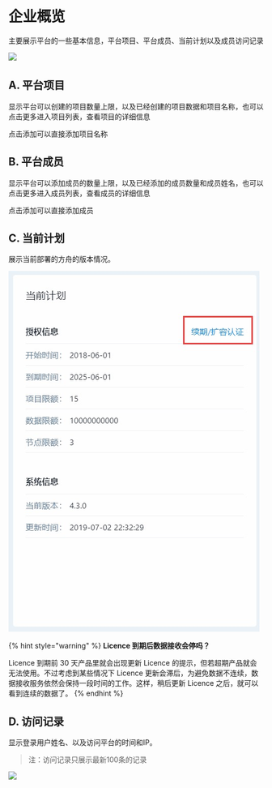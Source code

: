 # 企业概览

主要展示平台的一些基本信息，平台项目、平台成员、当前计划以及成员访问记录

![ ](https://imguserradar.analysys.cn/fangzhou/img/2018/12/201812181522021330.png)

## A. 平台项目

显示平台可以创建的项目数量上限，以及已经创建的项目数据和项目名称，也可以点击更多进入项目列表，查看项目的详细信息

点击添加可以直接添加项目名称

## B. 平台成员

显示平台可以添加成员的数量上限，以及已经添加的成员数量和成员姓名，也可以点击更多进入成员列表，查看成员的详细信息

点击添加可以直接添加成员

## C. 当前计划

展示当前部署的方舟的版本情况。

![&#x66F4;&#x65B0; Licence &#x7684;&#x5165;&#x53E3;&#x4F4D;&#x7F6E;](../../.gitbook/assets/6546929b745a5389c37cc0bc4fca8ce9.jpg)

{% hint style="warning" %}
**Licence 到期后数据接收会停吗？**

Licence 到期前 30 天产品里就会出现更新 Licence 的提示，但若超期产品就会无法使用。不过考虑到某些情况下 Licence 更新会滞后，为避免数据不连续，数据接收服务依然会保持一段时间的工作。这样，稍后更新 Licence 之后，就可以看到连续的数据了。
{% endhint %}

## D. 访问记录

显示登录用户姓名、以及访问平台的时间和IP。

> 注：访问记录只展示最新100条的记录

![ ](https://imguserradar.analysys.cn/fangzhou/img/2018/12/201812181538334217.png)



